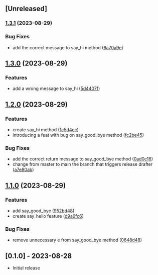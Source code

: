 ## [Unreleased]

### [1.3.1](https://www.github.com/vitor-donorbox/test_ruby_gem/compare/v1.3.0...v1.3.1) (2023-08-29)


### Bug Fixes

* add the correct message to say_hi method ([6a70a9e](https://www.github.com/vitor-donorbox/test_ruby_gem/commit/6a70a9e5633dd46539f14ed372030c385c21859b))

## [1.3.0](https://www.github.com/vitor-donorbox/test_ruby_gem/compare/v1.2.0...v1.3.0) (2023-08-29)


### Features

* add a wrong message to say_hi ([5d4407f](https://www.github.com/vitor-donorbox/test_ruby_gem/commit/5d4407fc33c29972828c8d43c40bd27f9a724b97))

## [1.2.0](https://www.github.com/vitor-donorbox/test_ruby_gem/compare/v1.1.0...v1.2.0) (2023-08-29)


### Features

* create say_hi method ([1c5d4ec](https://www.github.com/vitor-donorbox/test_ruby_gem/commit/1c5d4ecb44601167a286ea9281e2f4c5eead9dc0))
* introducing a feat with bug on say_good_bye method ([fc2be45](https://www.github.com/vitor-donorbox/test_ruby_gem/commit/fc2be45f4af11aea0bcca72b624bcf0871e14581))


### Bug Fixes

* add the correct return message to say_good_bye method ([0ad0c16](https://www.github.com/vitor-donorbox/test_ruby_gem/commit/0ad0c16139e35047eb41c9160b7432d1374cf32c))
* change from master to main the branch that triggers release drafter ([a7e80ab](https://www.github.com/vitor-donorbox/test_ruby_gem/commit/a7e80aba6dad3c4a290b773b3b924019060fd2d3))

## [1.1.0](https://www.github.com/vitor-donorbox/test_ruby_gem/compare/v1.0.0...v1.1.0) (2023-08-29)


### Features

* add say_good_bye ([952bd48](https://www.github.com/vitor-donorbox/test_ruby_gem/commit/952bd48d8b207cc933a3ca99abe2070c63dda74d))
* create say_hello feature ([d9a6fc6](https://www.github.com/vitor-donorbox/test_ruby_gem/commit/d9a6fc6fd6ed834bbca2acb70da680e82c52cc19))


### Bug Fixes

* remove unnecessary e from say_good_bye method ([0648d48](https://www.github.com/vitor-donorbox/test_ruby_gem/commit/0648d48fa3b72e82171fdbb10d49f6fc87720ef2))

## [0.1.0] - 2023-08-28

- Initial release
